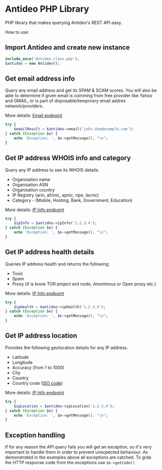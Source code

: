 # Antideo PHP Library
PHP library that makes querying Antideo's REST API easy.

How to use:

## Import Antideo and create new instance

``` php
include_once('Antideo.class.php');
$antideo = new Antideo();
```

## Get email address info
Query any email address and get its SPAM & SCAM scores. You will also be able to determine if given email is comming from free provider like Yahoo and GMAIL, or is part of disposable/temporary email addres network/providers.

More details: [Email endpoint](http://antideo.com/documentation/#email-address-queries)

``` php
try {
    $emailResult = $antideo->email('john.doe@example.com');
} catch (Exception $e) {
    echo 'Exception: ', $e->getMessage(), "\n";
}
```


## Get IP address WHOIS info and category
Query any IP address to see its WHOIS details.
* Organisation name
* Organisation ASN
* Organisation country
* IP Registry (arin, afrinic, apnic, ripe, lacnic) 
* Category - (Mobile, Hosting, Bank, Government, Education)

More details: [IP Info endpoint](http://antideo.com/documentation/#ip-info)

``` php
try {
    $ipInfo = $antideo->ipInfo('1.2.3.4');
} catch (Exception $e) {
    echo 'Exception: ', $e->getMessage(), "\n";
}
```

## Get IP address health details
Queries IP address health and returns the following:
* Toxic
* Spam
* Proxy (if is know TOR project exit node, Anonimous or Open proxy etc.)

More details: [IP Info endpoint](http://antideo.com/documentation/#health)

``` php
try {
    $ipHealth = $antideo->ipHealth('1.2.3.4');
} catch (Exception $e) {
    echo 'Exception: ', $e->getMessage(), "\n";
}
```

## Get IP address location
Provides the following geolocation details for any IP address.
* Latitude
* Longitude
* Accuracy (from 1 to 1000)
* City
* Country
* Country code ([ISO code](https://en.wikipedia.org/wiki/ISO_3166-1_alpha-2))

More details: [IP Info endpoint](http://antideo.com/documentation/#location)

``` php
try {
    $ipLocation = $antideo->ipLocation('1.2.3.4');
} catch (Exception $e) {
    echo 'Exception: ', $e->getMessage(), "\n";
}
```


## Exception handling
If for any reason the API query fails you will get an exception, so it's very important to handle them in order to prevent unecpected behaviour. As demonstrated in the examples above all exceptions are catched. To grab the HTTP response code from the exceptions use `$e->getCode()`

